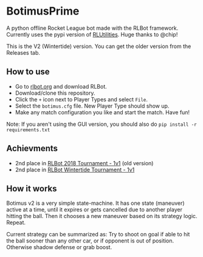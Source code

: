 # BotimusPrime
A python offline Rocket League bot made with the RLBot framework.
Currently uses the pypi version of [RLUtilities](https://github.com/samuelpmish/RLUtilities/). Huge thanks to @chip!

This is the V2 (Wintertide) version. You can get the older version from the Releases tab.

## How to use
- Go to [rlbot.org](http://www.rlbot.org/) and download RLBot.
- Download/clone this repository.
- Click the ``+`` icon next to Player Types and select ``File``.
- Select the ``botimus.cfg`` file. New Player Type should show up.
- Make any match configuration you like and start the match. Have fun!

Note: If you aren't using the GUI version, you should also do ``pip install -r requirements.txt``

## Achievments
- 2nd place in [RLBot 2018 Tournament - 1v1](https://www.youtube.com/watch?v=TPb-6NzXkRw) (old version)
- 2nd place in [RLBot Wintertide Tournament - 1v1](https://www.youtube.com/watch?v=vRqfJO701oE)

## How it works
Botimus v2 is a very simple state-machine. It has one state (maneuver) active at a time, until it expires or gets cancelled due to another player hitting the ball. Then it chooses a new maneuver based on its strategy logic. Repeat.

Current strategy can be summarized as: Try to shoot on goal if able to hit the ball sooner than any other car, or if opponent is out of position. Otherwise shadow defense or grab boost.
